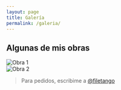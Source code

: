 ```yaml
---
layout: page
title: Galería
permalink: /galeria/
---
```


## Algunas de mis obras

![Obra 1](/assets/obra1.jpg)  
![Obra 2](/assets/obra2.jpg)

> Para pedidos, escribime a [@filetango](https://instagram.com/filetango)
